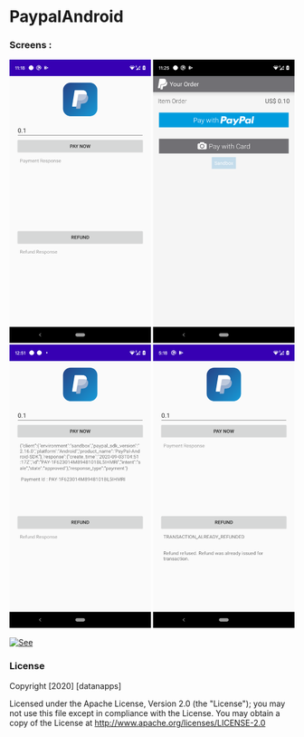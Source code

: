 # PaypalAndroid


### Screens : 
<img src="https://github.com/datanapps/PaypalAndroid/blob/master/screens/screen1.png" height="500" width="250"> <img src="https://github.com/datanapps/PaypalAndroid/blob/master/screens/screen2.png" height="500" width="250"> <img src="https://github.com/datanapps/PaypalAndroid/blob/master/screens/screen3.png" height="500" width="250"> <img src="https://github.com/datanapps/PaypalAndroid/blob/master/screens/screen4.png" height="500" width="250"> 



 [![See](https://datanapps.com/public/dnarestapi/buy/buy_coffee4.png)](https://www.paypal.me/datanappspaynow)

  ### License

Copyright [2020] [datanapps]

   Licensed under the Apache License, Version 2.0 (the "License");
   you may not use this file except in compliance with the License.
   You may obtain a copy of the License at
   http://www.apache.org/licenses/LICENSE-2.0
